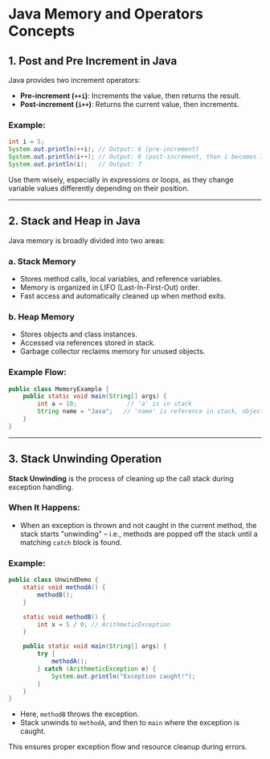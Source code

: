 
# Java Memory and Operators Concepts

## 1. Post and Pre Increment in Java

Java provides two increment operators:
- **Pre-increment (`++i`)**: Increments the value, then returns the result.
- **Post-increment (`i++`)**: Returns the current value, then increments.

### Example:
```java
int i = 5;
System.out.println(++i); // Output: 6 (pre-increment)
System.out.println(i++); // Output: 6 (post-increment, then i becomes 7)
System.out.println(i);   // Output: 7
```

Use them wisely, especially in expressions or loops, as they change variable values differently depending on their position.

---

## 2. Stack and Heap in Java

Java memory is broadly divided into two areas:

### a. Stack Memory
- Stores method calls, local variables, and reference variables.
- Memory is organized in LIFO (Last-In-First-Out) order.
- Fast access and automatically cleaned up when method exits.

### b. Heap Memory
- Stores objects and class instances.
- Accessed via references stored in stack.
- Garbage collector reclaims memory for unused objects.

### Example Flow:
```java
public class MemoryExample {
    public static void main(String[] args) {
        int a = 10;              // 'a' is in stack
        String name = "Java";   // 'name' is reference in stack, object in heap
    }
}
```

---

## 3. Stack Unwinding Operation

**Stack Unwinding** is the process of cleaning up the call stack during exception handling.

### When It Happens:
- When an exception is thrown and not caught in the current method, the stack starts "unwinding" – i.e., methods are popped off the stack until a matching `catch` block is found.

### Example:
```java
public class UnwindDemo {
    static void methodA() {
        methodB();
    }

    static void methodB() {
        int x = 5 / 0; // ArithmeticException
    }

    public static void main(String[] args) {
        try {
            methodA();
        } catch (ArithmeticException e) {
            System.out.println("Exception caught!");
        }
    }
}
```
- Here, `methodB` throws the exception.
- Stack unwinds to `methodA`, and then to `main` where the exception is caught.

This ensures proper exception flow and resource cleanup during errors.

